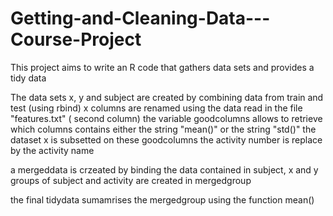 # Getting-and-Cleaning-Data---Course-Project
This project aims to write an R code that gathers data sets and provides a tidy data

The data sets x, y  and subject are created by combining data from train and test (using rbind)
x columns are renamed using the data read in the file "features.txt" ( second column)
the variable goodcolumns allows to retrieve which columns contains either the string "mean()" or the string "std()"
the dataset x is subsetted on these goodcolumns
the activity number is replace by the activity name

a mergeddata is crzeated by binding the data  contained in  subject, x and y
groups of subject and activity are created in mergedgroup

the final tidydata sumamrises the mergedgroup using the function mean()

